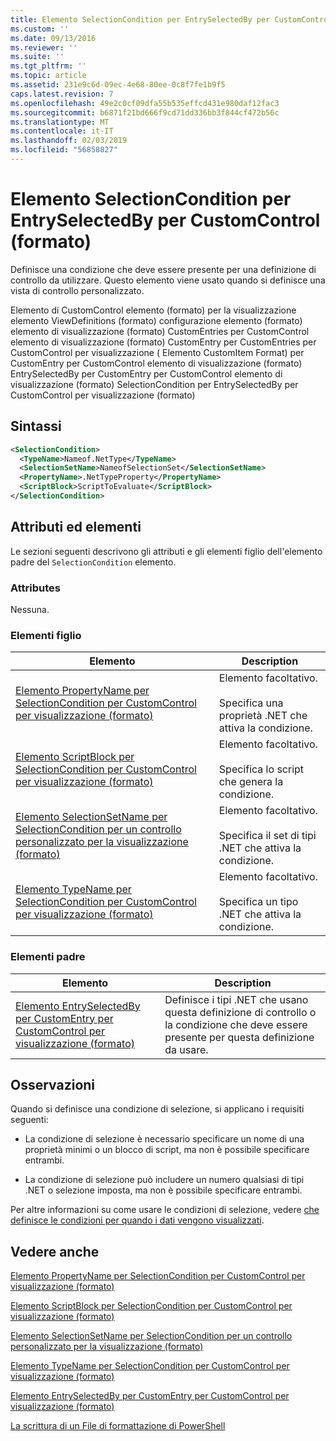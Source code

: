 ```yaml
---
title: Elemento SelectionCondition per EntrySelectedBy per CustomControl (formato) | Microsoft Docs
ms.custom: ''
ms.date: 09/13/2016
ms.reviewer: ''
ms.suite: ''
ms.tgt_pltfrm: ''
ms.topic: article
ms.assetid: 231e9c6d-09ec-4e68-80ee-0c8f7fe1b9f5
caps.latest.revision: 7
ms.openlocfilehash: 49e2c0cf09dfa55b535effcd431e980daf12fac3
ms.sourcegitcommit: b6871f21bd666f9cd71dd336bb3f844cf472b56c
ms.translationtype: MT
ms.contentlocale: it-IT
ms.lasthandoff: 02/03/2019
ms.locfileid: "56858827"
---
```

# <a name="selectioncondition-element-for-entryselectedby-for-customcontrol-format"></a>Elemento SelectionCondition per EntrySelectedBy per CustomControl (formato)

Definisce una condizione che deve essere presente per una definizione di controllo da utilizzare. Questo elemento viene usato quando si definisce una vista di controllo personalizzato.

Elemento di CustomControl elemento (formato) per la visualizzazione elemento ViewDefinitions (formato) configurazione elemento (formato) elemento di visualizzazione (formato) CustomEntries per CustomControl elemento di visualizzazione (formato) CustomEntry per CustomEntries per CustomControl per visualizzazione ( Elemento CustomItem Format) per CustomEntry per CustomControl elemento di visualizzazione (formato) EntrySelectedBy per CustomEntry per CustomControl elemento di visualizzazione (formato) SelectionCondition per EntrySelectedBy per CustomControl per visualizzazione (formato)

## <a name="syntax"></a>Sintassi

```xml
<SelectionCondition>
  <TypeName>Nameof.NetType</TypeName>
  <SelectionSetName>NameofSelectionSet</SelectionSetName>
  <PropertyName>.NetTypeProperty</PropertyName>
  <ScriptBlock>ScriptToEvaluate</ScriptBlock>
</SelectionCondition>
```

## <a name="attributes-and-elements"></a>Attributi ed elementi

Le sezioni seguenti descrivono gli attributi e gli elementi figlio dell'elemento padre del `SelectionCondition` elemento.

### <a name="attributes"></a>Attributes

Nessuna.

### <a name="child-elements"></a>Elementi figlio

|Elemento|Description|
|-------------|-----------------|
|[Elemento PropertyName per SelectionCondition per CustomControl per visualizzazione (formato)](./propertyname-element-for-selectioncondition-for-customcontrol-for-view-format.md)|Elemento facoltativo.<br /><br /> Specifica una proprietà .NET che attiva la condizione.|
|[Elemento ScriptBlock per SelectionCondition per CustomControl per visualizzazione (formato)](./scriptblock-element-for-selectioncondition-for-customcontrol-for-view-format.md)|Elemento facoltativo.<br /><br /> Specifica lo script che genera la condizione.|
|[Elemento SelectionSetName per SelectionCondition per un controllo personalizzato per la visualizzazione (formato)](./selectionsetname-element-for-selectioncondition-for-customcontrol-for-view-format.md)|Elemento facoltativo.<br /><br /> Specifica il set di tipi .NET che attiva la condizione.|
|[Elemento TypeName per SelectionCondition per CustomControl per visualizzazione (formato)](./typename-element-for-selectioncondition-for-customcontrol-for-view-format.md)|Elemento facoltativo.<br /><br /> Specifica un tipo .NET che attiva la condizione.|

### <a name="parent-elements"></a>Elementi padre

|Elemento|Description|
|-------------|-----------------|
|[Elemento EntrySelectedBy per CustomEntry per CustomControl per visualizzazione (formato)](./entryselectedby-element-for-customentry-for-customcontrol-for-view-format.md)|Definisce i tipi .NET che usano questa definizione di controllo o la condizione che deve essere presente per questa definizione da usare.|

## <a name="remarks"></a>Osservazioni

Quando si definisce una condizione di selezione, si applicano i requisiti seguenti:

- La condizione di selezione è necessario specificare un nome di una proprietà minimi o un blocco di script, ma non è possibile specificare entrambi.

- La condizione di selezione può includere un numero qualsiasi di tipi .NET o selezione imposta, ma non è possibile specificare entrambi.

Per altre informazioni su come usare le condizioni di selezione, vedere [che definisce le condizioni per quando i dati vengono visualizzati](./defining-conditions-for-displaying-data.md).

## <a name="see-also"></a>Vedere anche

[Elemento PropertyName per SelectionCondition per CustomControl per visualizzazione (formato)](./propertyname-element-for-selectioncondition-for-customcontrol-for-view-format.md)

[Elemento ScriptBlock per SelectionCondition per CustomControl per visualizzazione (formato)](./scriptblock-element-for-selectioncondition-for-customcontrol-for-view-format.md)

[Elemento SelectionSetName per SelectionCondition per un controllo personalizzato per la visualizzazione (formato)](./selectionsetname-element-for-selectioncondition-for-customcontrol-for-view-format.md)

[Elemento TypeName per SelectionCondition per CustomControl per visualizzazione (formato)](./typename-element-for-selectioncondition-for-customcontrol-for-view-format.md)

[Elemento EntrySelectedBy per CustomEntry per CustomControl per visualizzazione (formato)](./entryselectedby-element-for-customentry-for-customcontrol-for-view-format.md)

[La scrittura di un File di formattazione di PowerShell](./writing-a-powershell-formatting-file.md)

